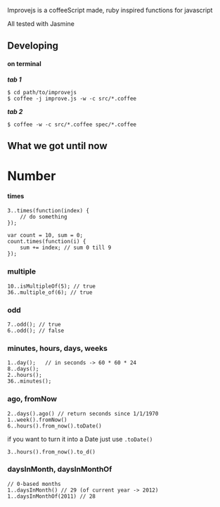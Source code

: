 Improvejs is a coffeeScript made, ruby inspired functions for javascript

All tested with Jasmine

## Developing

#### on terminal

**_tab 1_**

	$ cd path/to/improvejs
	$ coffee -j improve.js -w -c src/*.coffee

**_tab 2_**

	$ coffee -w -c src/*.coffee spec/*.coffee


## What we got until now

# Number

#### times

	3..times(function(index) {
		// do something
	});

	var count = 10, sum = 0;
	count.times(function(i) {
		sum += index; // sum 0 till 9
	});

### multiple

	10..isMultipleOf(5); // true
	36..multiple_of(6); // true

### odd

	7..odd(); // true
	6..odd(); // false

### minutes, hours, days, weeks

	1..day();   // in seconds -> 60 * 60 * 24
	8..days();
	2..hours();
	36..minutes();

### ago, fromNow

	2..days().ago() // return seconds since 1/1/1970
	1..week().fromNow()
	6..hours().from_now().toDate()

if you want to turn it into a Date just use `.toDate()`

`3..hours().from_now().to_d()`


### daysInMonth, daysInMonthOf

	// 0-based months
	1..daysInMonth() // 29 (of current year -> 2012)
	1..daysInMonthOf(2011) // 28
